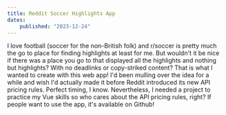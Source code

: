 ```yaml
---
title: Reddit Soccer Highlights App
dates:
    published: "2023-12-24"
---
```


I love football (soccer for the non-British folk) and r/soccer is pretty much the go to place for finding highlights at least for me. But wouldn't it be nice if there was a place you go to that displayed all the highlights and nothing but highlights? With no deadlinks or copy-striked content? That is what I wanted to create with this web app! I'd been mulling over the idea for a while and wish I'd actually made it before Reddit introduced its new API pricing rules. Perfect timing, I know. Nevertheless, I needed a project to practice my Vue skills so who cares about the API pricing rules, right? If people want to use the app, it's available on Github! 